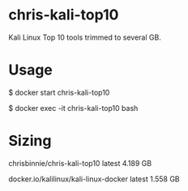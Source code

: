 # chris-kali-top10
Kali Linux Top 10 tools trimmed to several GB.

# Usage

$ docker start chris-kali-top10

$ docker exec -it chris-kali-top10 bash

# Sizing

chrisbinnie/chris-kali-top10            latest              4.189 GB

docker.io/kalilinux/kali-linux-docker   latest          1.558 GB

